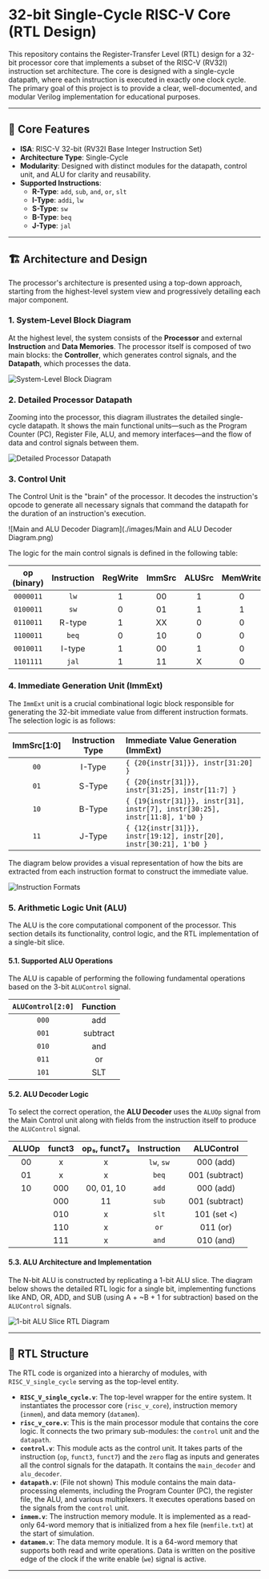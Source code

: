 # 32-bit Single-Cycle RISC-V Core (RTL Design)

This repository contains the Register-Transfer Level (RTL) design for a 32-bit processor core that implements a subset of the RISC-V (RV32I) instruction set architecture. The core is designed with a single-cycle datapath, where each instruction is executed in exactly one clock cycle. The primary goal of this project is to provide a clear, well-documented, and modular Verilog implementation for educational purposes.

---

## 🌟 Core Features

* **ISA**: RISC-V 32-bit (RV32I Base Integer Instruction Set)
* **Architecture Type**: Single-Cycle
* **Modularity**: Designed with distinct modules for the datapath, control unit, and ALU for clarity and reusability.
* **Supported Instructions**:
    * **R-Type**: `add`, `sub`, `and`, `or`, `slt`
    * **I-Type**: `addi`, `lw`
    * **S-Type**: `sw`
    * **B-Type**: `beq`
    * **J-Type**: `jal`

---

## 🏗️ Architecture and Design

The processor's architecture is presented using a top-down approach, starting from the highest-level system view and progressively detailing each major component.

### 1. System-Level Block Diagram

At the highest level, the system consists of the **Processor** and external **Instruction** and **Data Memories**. The processor itself is composed of two main blocks: the **Controller**, which generates control signals, and the **Datapath**, which processes the data.

![System-Level Block Diagram](./images/System_block.png)

### 2. Detailed Processor Datapath

Zooming into the processor, this diagram illustrates the detailed single-cycle datapath. It shows the main functional units—such as the Program Counter (PC), Register File, ALU, and memory interfaces—and the flow of data and control signals between them.

![Detailed Processor Datapath](./images/Datapath.png)

### 3. Control Unit

The Control Unit is the "brain" of the processor. It decodes the instruction's opcode to generate all necessary signals that command the datapath for the duration of an instruction's execution.

![Main and ALU Decoder Diagram](./images/Main and ALU Decoder Diagram.png)

The logic for the main control signals is defined in the following table:

| op (binary) | Instruction | RegWrite | ImmSrc | ALUSrc | MemWrite | ResultSrc | Branch | ALUOp | Jump |
| :---------: | :---------: | :------: | :----: | :----: | :------: | :-------: | :----: | :---: | :--: |
| `0000011`   | `lw`        | 1        | 00     | 1      | 0        | 01        | 0      | 00    | 0    |
| `0100011`   | `sw`        | 0        | 01     | 1      | 1        | XX        | 0      | 00    | 0    |
| `0110011`   | R-type      | 1        | XX     | 0      | 0        | 00        | 0      | 10    | 0    |
| `1100011`   | `beq`       | 0        | 10     | 0      | 0        | XX        | 1      | 01    | 0    |
| `0010011`   | I-type      | 1        | 00     | 1      | 0        | 00        | 0      | 10    | 0    |
| `1101111`   | `jal`       | 1        | 11     | X      | 0        | 10        | 0      | XX    | 1    |

### 4. Immediate Generation Unit (ImmExt)

The `ImmExt` unit is a crucial combinational logic block responsible for generating the 32-bit immediate value from different instruction formats. The selection logic is as follows:

| ImmSrc[1:0] | Instruction Type | Immediate Value Generation (ImmExt)                   |
| :---------: | :--------------: | :---------------------------------------------------- |
| `00`        |      I-Type      | `{ {20{instr[31]}}, instr[31:20] }`                    |
| `01`        |      S-Type      | `{ {20{instr[31]}}, instr[31:25], instr[11:7] }`       |
| `10`        |      B-Type      | `{ {19{instr[31]}}, instr[31], instr[7], instr[30:25], instr[11:8], 1'b0 }` |
| `11`        |      J-Type      | `{ {12{instr[31]}}, instr[19:12], instr[20], instr[30:21], 1'b0 }` |

The diagram below provides a visual representation of how the bits are extracted from each instruction format to construct the immediate value.

![Instruction Formats](./images/Instruction_Format.png)

### 5. Arithmetic Logic Unit (ALU)

The ALU is the core computational component of the processor. This section details its functionality, control logic, and the RTL implementation of a single-bit slice.

#### 5.1. Supported ALU Operations

The ALU is capable of performing the following fundamental operations based on the 3-bit `ALUControl` signal.

| `ALUControl[2:0]` | Function |
| :---------------: | :------: |
| `000`             | add      |
| `001`             | subtract |
| `010`             | and      |
| `011`             | or       |
| `101`             | SLT      |

#### 5.2. ALU Decoder Logic

To select the correct operation, the **ALU Decoder** uses the `ALUOp` signal from the Main Control unit along with fields from the instruction itself to produce the `ALUControl` signal.

| ALUOp | funct3 | op₅, funct7₅ | Instruction | ALUControl      |
| :---: | :----: | :----------: | :---------: | :-------------: |
| 00    | x      | x            | `lw`, `sw`  | 000 (add)       |
| 01    | x      | x            | `beq`       | 001 (subtract)  |
| 10    | 000    | 00, 01, 10   | `add`       | 000 (add)       |
|       | 000    | 11           | `sub`       | 001 (subtract)  |
|       | 010    | x            | `slt`       | 101 (set <)     |
|       | 110    | x            | `or`        | 011 (or)        |
|       | 111    | x            | `and`       | 010 (and)       |

#### 5.3. ALU Architecture and Implementation

The N-bit ALU is constructed by replicating a 1-bit ALU slice. The diagram below shows the detailed RTL logic for a single bit, implementing functions like AND, OR, ADD, and SUB (using A + ~B + 1 for subtraction) based on the `ALUControl` signals.

![1-bit ALU Slice RTL Diagram](./images/ALU.png)

---

## 📂 RTL Structure

The RTL code is organized into a hierarchy of modules, with `RISC_V_single_cycle` serving as the top-level entity.

* **`RISC_V_single_cycle.v`**: The top-level wrapper for the entire system. It instantiates the processor core (`risc_v_core`), instruction memory (`inmem`), and data memory (`datamem`).
* **`risc_v_core.v`**: This is the main processor module that contains the core logic. It connects the two primary sub-modules: the `control` unit and the `datapath`.
* **`control.v`**: This module acts as the control unit. It takes parts of the instruction (`op`, `funct3`, `funct7`) and the `zero` flag as inputs and generates all the control signals for the datapath. It contains the `main_decoder` and `alu_decoder`.
* **`datapath.v`**: (File not shown) This module contains the main data-processing elements, including the Program Counter (PC), the register file, the ALU, and various multiplexers. It executes operations based on the signals from the `control` unit.
* **`inmem.v`**: The instruction memory module. It is implemented as a read-only 64-word memory that is initialized from a hex file (`memfile.txt`) at the start of simulation.
* **`datamem.v`**: The data memory module. It is a 64-word memory that supports both read and write operations. Data is written on the positive edge of the clock if the write enable (`we`) signal is active.

---
